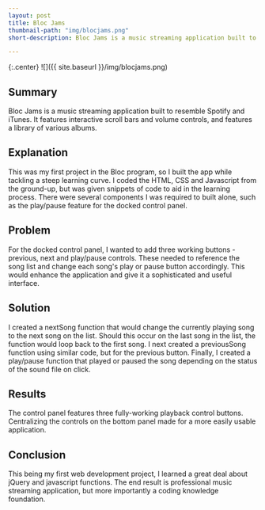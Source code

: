 ```yaml
---
layout: post
title: Bloc Jams
thumbnail-path: "img/blocjams.png"
short-description: Bloc Jams is a music streaming application built to resemble Spotify and iTunes. This features interactive scroll bars and volume controls, and features a library of various albums.

---
```


{:.center}
![]({{ site.baseurl }}/img/blocjams.png)

## Summary

Bloc Jams is a music streaming application built to resemble Spotify and iTunes. It features interactive scroll bars and volume controls, and features a library of various albums.

## Explanation

This was my first project in the Bloc program, so I built the app while tackling a steep learning curve. I coded the HTML, CSS and Javascript from the ground-up, but was given snippets of code to aid in the learning process. There were several components I was required to built alone, such as the play/pause feature for the docked control panel.

## Problem

For the docked control panel, I wanted to add three working buttons - previous, next and play/pause controls. These needed to reference the song list and change each song's play or pause button accordingly. This would enhance the application and give it a sophisticated and useful interface.

## Solution

I created a nextSong function that would change the currently playing song to the next song on the list. Should this occur on the last song in the list, the function would loop back to the first song. I next created a previousSong function using similar code, but for the previous button. Finally, I created a play/pause function that played or paused the song depending on the status of the sound file on click.

## Results

The control panel features three fully-working playback control buttons. Centralizing the controls on the bottom panel made for a more easily usable application.

## Conclusion

This being my first web development project, I learned a great deal about jQuery and javascript functions. The end result is professional music streaming application, but more importantly a coding knowledge foundation.
